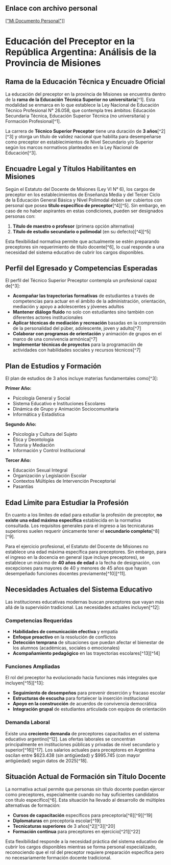 ## Enlace con archivo personal
[["Mi Documento Personal"]](https://docs.google.com/document/d/1wRt4kvtGmQbJ_x48vrqbOP4Mt4nUyg1_T0sY1lLu5Cc/edit?usp=sharing)]

# Educación del Preceptor en la República Argentina: Análisis de la Provincia de Misiones

## Rama de la Educación Técnica y Encuadre Oficial

La educación del preceptor en la provincia de Misiones se encuentra dentro de la **rama de la Educación Técnica Superior no universitaria**[^1]. Esta modalidad se enmarca en lo que establece la Ley Nacional de Educación Técnico Profesional N° 26.058, que contempla tres ámbitos: Educación Secundaria Técnica, Educación Superior Técnica (no universitaria) y Formación Profesional[^1].

La carrera de **Técnico Superior Preceptor** tiene una duración de **3 años**[^2][^3] y otorga un título de validez nacional que habilita para desempeñarse como preceptor en establecimientos de Nivel Secundario y/o Superior según los marcos normativos planteados en la Ley Nacional de Educación[^3].

## Encuadre Legal y Títulos Habilitantes en Misiones

Según el Estatuto del Docente de Misiones (Ley VI N° 6), los cargos de preceptor en los establecimientos de Enseñanza Media y del Tercer Ciclo de la Educación General Básica y Nivel Polimodal deben ser cubiertos con personal que posea **título específico de preceptor**[^4][^5]. Sin embargo, en caso de no haber aspirantes en estas condiciones, pueden ser designados personas con:

1. **Título de maestro o profesor** (primera opción alternativa)
2. **Título de estudio secundario o polimodal** (en su defecto)[^4][^5]

Esta flexibilidad normativa permite que actualmente se estén preparando preceptores sin requerimiento de título docente[^6], lo cual responde a una necesidad del sistema educativo de cubrir los cargos disponibles.

## Perfil del Egresado y Competencias Esperadas

El perfil del Técnico Superior Preceptor contempla un profesional capaz de[^3]:

- **Acompañar las trayectorias formativas** de estudiantes a través de competencias para actuar en el ámbito de la administración, orientación, mediación y apoyo a adolescentes y jóvenes adultos
- **Mantener diálogo fluido** no solo con estudiantes sino también con diferentes actores institucionales
- **Aplicar técnicas de mediación y recreación** basadas en la comprensión de la personalidad del púber, adolescente, joven y adulto[^7]
- **Colaborar con programas de orientación** y animación de grupos en el marco de una convivencia armónica[^7]
- **Implementar técnicas de proyectos** para la programación de actividades con habilidades sociales y recursos técnicos[^7]


## Plan de Estudios y Formación

El plan de estudios de 3 años incluye materias fundamentales como[^3]:

**Primer Año:**

- Psicología General y Social
- Sistema Educativo e Instituciones Escolares
- Dinámica de Grupo y Animación Sociocomunitaria
- Informática y Estadística

**Segundo Año:**

- Psicología y Cultura del Sujeto
- Ética y Deontología
- Tutoría y Mediación
- Información y Control Institucional

**Tercer Año:**

- Educación Sexual Integral
- Organización y Legislación Escolar
- Contextos Múltiples de Intervención Preceptorial
- Pasantías


## Edad Límite para Estudiar la Profesión

En cuanto a los límites de edad para estudiar la profesión de preceptor, **no existe una edad máxima específica** establecida en la normativa consultada. Los requisitos generales para el ingreso a las tecnicaturas superiores suelen requerir únicamente tener el **secundario completo**[^8][^9].

Para el ejercicio profesional, el Estatuto del Docente de Misiones no establece una edad máxima específica para preceptores. Sin embargo, para el ingreso en la docencia en general (que incluye preceptores), se establece un máximo de **40 años de edad** a la fecha de designación, con excepciones para mayores de 40 y menores de 45 años que hayan desempeñado funciones docentes previamente[^10][^11].

## Necesidades Actuales del Sistema Educativo

Las instituciones educativas modernas buscan preceptores que vayan más allá de la supervisión tradicional. Las necesidades actuales incluyen[^12]:

### Competencias Requeridas

- **Habilidades de comunicación efectiva** y empatía
- **Enfoque proactivo** en la resolución de conflictos
- **Detección temprana** de situaciones que puedan afectar el bienestar de los alumnos (académicas, sociales o emocionales)
- **Acompañamiento pedagógico** en las trayectorias escolares[^13][^14]


### Funciones Ampliadas

El rol del preceptor ha evolucionado hacia funciones más integrales que incluyen[^15][^13]:

- **Seguimiento de desempeños** para prevenir deserción y fracaso escolar
- **Estructuras de escucha** para fortalecer la inserción institucional
- **Apoyo en la construcción** de acuerdos de convivencia democrática
- **Integración grupal** de estudiantes articulada con equipos de orientación


### Demanda Laboral

Existe una **creciente demanda** de preceptores capacitados en el sistema educativo argentino[^12]. Las ofertas laborales se concentran principalmente en instituciones públicas y privadas de nivel secundario y superior[^16][^17]. Los salarios actuales para preceptores en Argentina oscilan entre \$623.438 (sin antigüedad) y \$995.745 (con mayor antigüedad) según datos de 2025[^18].

## Situación Actual de Formación sin Título Docente

La normativa actual permite que personas sin título docente puedan ejercer como preceptores, especialmente cuando no hay suficientes candidatos con título específico[^6]. Esta situación ha llevado al desarrollo de múltiples alternativas de formación:

- **Cursos de capacitación** específicos para preceptoría[^8][^9][^19]
- **Diplomaturas** en preceptoría escolar[^19]
- **Tecnicaturas superiores** de 3 años[^2][^3][^20]
- **Formación continua** para preceptores en ejercicio[^21][^22]

Esta flexibilidad responde a la necesidad práctica del sistema educativo de cubrir los cargos disponibles mientras se forma personal especializado, reconociendo que el rol del preceptor requiere preparación específica pero no necesariamente formación docente tradicional.

